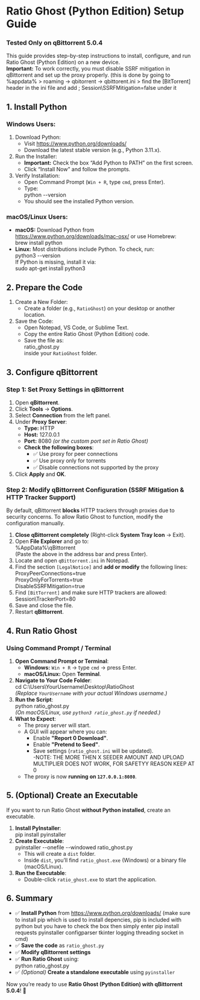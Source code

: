 # Ratio Ghost (Python Edition) Setup Guide  
### Tested Only on qBittorrent 5.0.4  
This guide provides step-by-step instructions to install, configure, and run Ratio Ghost (Python Edition) on a new device.  
**Important:** To work correctly, you must disable SSRF mitigation in qBittorrent and set up the proxy properly.  (this is done by going to %appdata% > roaming -> qbitorrent -> qbittorent.ini > find the [BitTorrent] header in the ini file and add ; Session\SSRFMitigation=false under it

## 1. Install Python  
### Windows Users:  
1. Download Python:  
   - Visit https://www.python.org/downloads/  
   - Download the latest stable version (e.g., Python 3.11.x).  
2. Run the Installer:  
   - **Important:** Check the box “Add Python to PATH” on the first screen.  
   - Click “Install Now” and follow the prompts.  
3. Verify Installation:  
   - Open Command Prompt (`Win + R`, type `cmd`, press Enter).  
   - Type:  
     python --version  
   - You should see the installed Python version.  

### macOS/Linux Users:  
- **macOS:** Download Python from https://www.python.org/downloads/mac-osx/ or use Homebrew:  
  brew install python  
- **Linux:** Most distributions include Python. To check, run:  
  python3 --version  
  If Python is missing, install it via:  
  sudo apt-get install python3  

## 2. Prepare the Code  
1. Create a New Folder:  
   - Create a folder (e.g., `RatioGhost`) on your desktop or another location.  
2. Save the Code:  
   - Open Notepad, VS Code, or Sublime Text.  
   - Copy the entire Ratio Ghost (Python Edition) code.  
   - Save the file as:  
     ratio_ghost.py  
     inside your `RatioGhost` folder.  

## 3. Configure qBittorrent  
### Step 1: Set Proxy Settings in qBittorrent  
1. Open **qBittorrent**.  
2. Click **Tools** → **Options**.  
3. Select **Connection** from the left panel.  
4. Under **Proxy Server**:  
   - **Type:** HTTP  
   - **Host:** 127.0.0.1  
   - **Port:** 8080 *(or the custom port set in Ratio Ghost)*  
   - **Check the following boxes**:  
     - ✅ Use proxy for peer connections  
     - ✅ Use proxy only for torrents  
     - ✅ Disable connections not supported by the proxy  
5. Click **Apply** and **OK**.  

### Step 2: Modify qBittorrent Configuration (SSRF Mitigation & HTTP Tracker Support)  
By default, qBittorrent **blocks** HTTP trackers through proxies due to security concerns. To allow Ratio Ghost to function, modify the configuration manually.  

1. **Close qBittorrent completely** (Right-click **System Tray Icon** → Exit).  
2. Open **File Explorer** and go to:  
   %AppData%\qBittorrent  
   (Paste the above in the address bar and press Enter).  
3. Locate and open `qBittorrent.ini` in Notepad.  
4. Find the section `[LegalNotice]` and **add or modify** the following lines:  
   ProxyPeerConnections=true  
   ProxyOnlyForTorrents=true  
   DisableSSRFMitigation=true  
5. Find `[BitTorrent]` and make sure HTTP trackers are allowed:  
   Session\TrackerPort=80  
6. Save and close the file.  
7. Restart **qBittorrent**.  

## 4. Run Ratio Ghost  
### Using Command Prompt / Terminal  
1. **Open Command Prompt or Terminal**:  
   - **Windows:** `Win + R` → type `cmd` → press Enter.  
   - **macOS/Linux:** Open **Terminal**.  
2. **Navigate to Your Code Folder**:  
   cd C:\Users\YourUsername\Desktop\RatioGhost  
   *(Replace `YourUsername` with your actual Windows username.)*  
3. **Run the Script**:  
   python ratio_ghost.py  
   *(On macOS/Linux, use `python3 ratio_ghost.py` if needed.)*  
4. **What to Expect**:  
   - The proxy server will start.  
   - A GUI will appear where you can:  
     - Enable **"Report 0 Download"**.  
     - Enable **"Pretend to Seed"**.  
     - Save settings (`ratio_ghost.ini` will be updated).  
     -NOTE: THE  MORE THEN X SEEDER AMOUNT AND UPLOAD MULTIPLIER DOES NOT WORK, FOR SAFETYY REASON KEEP AT 0 
   - The proxy is now **running on `127.0.0.1:8080`**.  

## 5. (Optional) Create an Executable  
If you want to run Ratio Ghost **without Python installed**, create an executable.  

1. **Install PyInstaller**:  
   pip install pyinstaller  
2. **Create Executable**:  
   pyinstaller --onefile --windowed ratio_ghost.py  
   - This will create a `dist` folder.  
   - Inside `dist`, you’ll find `ratio_ghost.exe` (Windows) or a binary file (macOS/Linux).  
3. **Run the Executable**:  
   - Double-click `ratio_ghost.exe` to start the application.  

## 6. Summary  
- ✅ **Install Python** from https://www.python.org/downloads/   (make sure to install pip which is used to install depencies, pip is included with python but you have to check the box then simply enter pip install requests pyinstaller configparser tkinter logging threading socket
in cmd)
- ✅ **Save the code** as `ratio_ghost.py`  
- ✅ **Modify qBittorrent settings**  
- ✅ **Run Ratio Ghost** using:  
  python ratio_ghost.py  
- ✅ *(Optional)* **Create a standalone executable** using `pyinstaller`  

Now you’re ready to use **Ratio Ghost (Python Edition) with qBittorrent 5.0.4**! 🚀  
